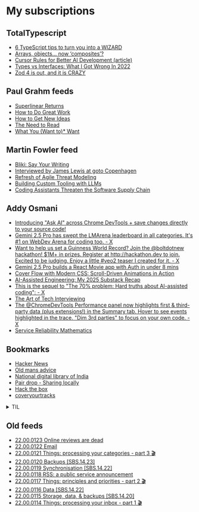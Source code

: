 # My subscriptions

## TotalTypescript

<!-- TotalTypescript:START -->
- [6 TypeScript tips to turn you into a WIZARD](https://www.youtube.com/watch?v=lraHlXpuhKs)
- [Arrays, objects... now ‘composites’?](https://www.youtube.com/watch?v=hFenspfGLTk)
- [Cursor Rules for Better AI Development &lpar;article&rpar;](https://www.totaltypescript.com/cursor-rules-for-better-ai-development)
- [Types vs Interfaces: What I Got Wrong In 2022](https://www.youtube.com/watch?v=e0AIkYrXAYE)
- [Zod 4 is out, and it is CRAZY](https://www.youtube.com/watch?v=xcm53k0ePmY)
<!-- TotalTypescript:END -->

## Paul Grahm feeds

<!-- paulgraham:START -->
- [Superlinear Returns](http://www.paulgraham.com/superlinear.html)
- [How to Do Great Work](http://www.paulgraham.com/greatwork.html)
- [How to Get New Ideas](http://www.paulgraham.com/getideas.html)
- [The Need to Read](http://www.paulgraham.com/read.html)
- [What You &lpar;Want to&rpar;* Want](http://www.paulgraham.com/want.html)
<!-- paulgraham:END -->

## Martin Fowler feed

<!-- martinfowler:START -->
- [Bliki: Say Your Writing](https://martinfowler.com/bliki/SayYourWriting.html)
- [Interviewed by James Lewis at goto Copenhagen](https://www.youtube.com/watch?v=xsMUuOwv7IA)
- [Refresh of Agile Threat Modeling](https://martinfowler.com/articles/agile-threat-modelling.html)
- [Building Custom Tooling with LLMs](https://martinfowler.com/articles/exploring-gen-ai/16-building-custom-tooling-with-llms.html)
- [Coding Assistants Threaten the Software Supply Chain](https://martinfowler.com/articles/exploring-gen-ai/software-supply-chain-attack-surface.html)
<!-- martinfowler:END -->

## Addy Osmani

<!-- addyo:START -->
- [Introducing &quot;Ask AI&quot; across Chrome DevTools + save changes directly to your source code!](https://www.youtube.com/watch?v=NfvFpdjWb0Y)
- [Gemini 2.5 Pro has swept the LMArena leaderboard in all categories. It&#39;s #1 on WebDev Arena for coding too. - X](https://news.google.com/rss/articles/CBMiaEFVX3lxTE1Id2QxWWRlU1hraHJkeW1NQml4R1dJUTBqOExaQW1pdHYweW83UjhfVmYzYjQzeEZSYUxpZ1NaWjFxUC0xSk5XZ19EWkthUW52Zk80V1Z1em1NbThKZEx5T3llYW1KMTIt?oc=5)
- [Want to help us set a Guinness World Record? Join the @boltdotnew hackathon! $1M+ in prizes. Register at http://hackathon.dev to join. Excited to be judging. Enjoy a little #veo2 teaser I created for it. - X](https://news.google.com/rss/articles/CBMiaEFVX3lxTE5xOWpYczVzOGRJMF81b1FDMkRGcWJpOEFSMXAtQWo3cHJKT2kzbloweFVfVUpBMFVmRTNiT0dfYlVRRkgzXzc3Z3NQcEF1cDc5MzhYb3M3WkFYa0VyQUs2NjRZS04tbTZU?oc=5)
- [Gemini 2.5 Pro builds a React Movie app with Auth in under 8 mins](https://www.youtube.com/watch?v=PIZVMiUOucY)
- [Cover Flow with Modern CSS: Scroll-Driven Animations in Action](https://addyosmani.com/blog/coverflow/)
- [AI-Assisted Engineering: My 2025 Substack Recap](https://addyosmani.com/blog/ai-assisted-engineering/)
- [This is the sequel to &quot;The 70% problem: Hard truths about AI-assisted coding&quot;: - X](https://news.google.com/rss/articles/CBMiaEFVX3lxTE9ZRV9SSkhxS2pqZnp5U2FDRkY1b2o2ZlI1VkZYa0lQajZLV3Y2WFZxd2tuWUZmdnRmSFFGUjNQX3BYRno1UkVGdGJkUDNsWVZwNkZJUnZQUWN1VXdBci1RRlU1OGZYTzEt?oc=5)
- [The Art of Tech Interviewing](https://addyosmani.com/blog/art-tech-interviews/)
- [The @ChromeDevTools Performance panel now highlights first &amp; third-party data &lpar;plus extensions!&rpar; in the Summary tab. Hover to see events highlighted in the trace. &quot;Dim 3rd parties&quot; to focus on your own code. - X](https://news.google.com/rss/articles/CBMiaEFVX3lxTE9TSUQ1MmFKejhBTGtNZmtuLTZKWDhNeWpoOVNZcDJUdHZlZWdaUDFkdTl5ZkViVG5hOWI1aDlKVU1oaDhiVVlRQ0tGRXBPcXU4MndiV1U1S2VlU2tiaHJVNDN3RnNTSXd1?oc=5)
- [Service Reliability Mathematics](https://addyosmani.com/blog/service-reliability/)
<!-- addyo:END -->


## Bookmarks

- [Hacker News](https://news.ycombinator.com/)
- [Old mans advice](https://www.youtube.com/watch?v=9fvETktnaRw)
- [National digital library of India](https://ndl.iitkgp.ac.in/)
- [Pair drop - Sharing locally](https://pairdrop.net/)
- [Hack the box](https://www.hackthebox.com/hacker)
- [coveryourtracks](https://coveryourtracks.eff.org/learn)

<details>
  <summary>TIL</summary>
  <ul>
    <li><a href="https://developer.mozilla.org/en-US/docs/Web/API/MutationObserver">MutationObserver</a></li>
    <li><a href="https://duckduckgo.com/?q=how+to+keep+work+notes&t=ffab&atb=v393-7&ia=web">How to keep work notes</a></li>
    <li><a href="https://duckduckgo.com/?q=how+to+keep+field+notes+as+software+engineer&t=ffab&atb=v393-7&ia=web">how to keep field notes as software engineer</a></li>
    <li><a href="https://youtube.com/playlist?list=PLSuEQCXg0kFh_4HtZbTGzjhwL1XxBjzuU">Songs Playlist</a></li>
  </ul>
</details>



## Old feeds
<!-- old-sub:START -->
- [22.00.0123 Online reviews are dead](https://johnnydecimal.com/22.00.0123/)
- [22.00.0122 Email](https://johnnydecimal.com/22.00.0122/)
- [22.00.0121 Things: processing your categories - part 3 🎬](https://johnnydecimal.com/22.00.0121/)
- [22.00.0120 Backups [SBS.14.23]](https://johnnydecimal.com/22.00.0120/)
- [22.00.0119 Synchronisation [SBS.14.22]](https://johnnydecimal.com/22.00.0119/)
- [22.00.0118 RSS: a public service announcement](https://johnnydecimal.com/22.00.0118/)
- [22.00.0117 Things: principles and priorities - part 2 🎬](https://johnnydecimal.com/22.00.0117/)
- [22.00.0116 Data [SBS.14.22]](https://johnnydecimal.com/22.00.0116/)
- [22.00.0115 Storage, data, &amp; backups [SBS.14.20]](https://johnnydecimal.com/22.00.0115/)
- [22.00.0114 Things: processing your inbox - part 1 🎬](https://johnnydecimal.com/22.00.0114/)
<!-- old-sub:END -->
